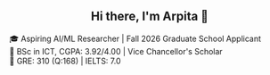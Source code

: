 ## <h2 align="center">Hi there, I'm Arpita 👋</h2>
🎓 Aspiring AI/ML Researcher | Fall 2026 Graduate School Applicant  
📍 BSc in ICT, CGPA: 3.92/4.00 | Vice Chancellor's Scholar  
📌 GRE: 310 (Q:168) | IELTS: 7.0  



<!--
**Arpita2041/Arpita2041** is a ✨ _special_ ✨ repository because its `README.md` (this file) appears on your GitHub profile.

Here are some ideas to get you started:

- 🔭 I’m currently working on ...
- 🌱 I’m currently learning ...
- 👯 I’m looking to collaborate on ...
- 🤔 I’m looking for help with ...
- 💬 Ask me about ...
- 📫 How to reach me: ...
- 😄 Pronouns: ...
- ⚡ Fun fact: ...
-->
